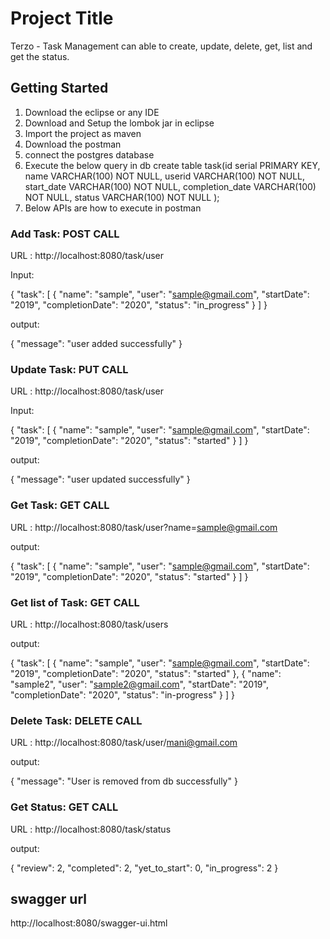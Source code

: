 # Project Title

Terzo - Task Management can able to create, update, delete, get, list and get the status.

## Getting Started

1. Download the eclipse or any IDE
2. Download and Setup the lombok jar in eclipse
3. Import the project as maven
4. Download the postman
5. connect the postgres database
6. Execute the below query in db
	create table task(id serial PRIMARY KEY,
				  name VARCHAR(100) NOT NULL, 
				  userid VARCHAR(100) NOT NULL, 
				  start_date VARCHAR(100) NOT NULL,
				  completion_date VARCHAR(100) NOT NULL, 
				  status VARCHAR(100) NOT NULL
				  );
7. Below APIs are how to execute in postman


### Add Task: POST CALL

URL : http://localhost:8080/task/user

Input:

{
    "task": [
        {
            "name": "sample",
            "user": "sample@gmail.com",
            "startDate": "2019",
            "completionDate": "2020",
            "status": "in_progress"
        }
    ]
}

output:

{
    "message": "user added successfully"
}

### Update Task: PUT CALL

URL : http://localhost:8080/task/user

Input: 

{
    "task": [
        {
            "name": "sample",
            "user": "sample@gmail.com",
            "startDate": "2019",
            "completionDate": "2020",
            "status": "started"
        }
    ]
}

output:

{
    "message": "user updated successfully"
}

### Get Task: GET CALL

URL : http://localhost:8080/task/user?name=sample@gmail.com

output:

{
    "task": [
        {
            "name": "sample",
            "user": "sample@gmail.com",
            "startDate": "2019",
            "completionDate": "2020",
            "status": "started"
        }
    ]
}

### Get list of Task: GET CALL

URL : http://localhost:8080/task/users

output:

{
    "task": [
        {
            "name": "sample",
            "user": "sample@gmail.com",
            "startDate": "2019",
            "completionDate": "2020",
            "status": "started"
        },
        {
            "name": "sample2",
            "user": "sample2@gmail.com",
            "startDate": "2019",
            "completionDate": "2020",
            "status": "in-progress"
        }
    ]
}


### Delete Task: DELETE CALL

URL : http://localhost:8080/task/user/mani@gmail.com

output:

{
    "message": "User is removed from db successfully"
}

### Get Status: GET CALL

URL : http://localhost:8080/task/status

output:

{
    "review": 2,
    "completed": 2,
    "yet_to_start": 0,
    "in_progress": 2
}

## swagger url
http://localhost:8080/swagger-ui.html

